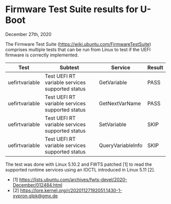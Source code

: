 Firmware Test Suite results for U-Boot
======================================

December 27th, 2020

The Firmware Test Suite (https://wiki.ubuntu.com/FirmwareTestSuite) comprises
multiple tests that can be run from Linux to test if the UEFI firmware is
correctly implemented.

| Test           | Subtest                                         | Service           | Result |
|----------------|-------------------------------------------------|-------------------|--------|
| uefirtvariable | Test UEFI RT variable services supported status | GetVariable       | PASS   |
| uefirtvariable | Test UEFI RT variable services supported status | GetNextVarName    | PASS   |
| uefirtvariable | Test UEFI RT variable services supported status | SetVariable       | SKIP   |
| uefirtvariable | Test UEFI RT variable services supported status | QueryVariableInfo | SKIP   |

The test was done with Linux 5.10.2 and FWTS patched [1] to read the supported
runtime services using an IOCTL introduced in Linux 5.11 [2].

* [1] https://lists.ubuntu.com/archives/fwts-devel/2020-December/012484.html
* [2] https://lore.kernel.org/r/20201127192051.1430-1-xypron.glpk@gmx.de
